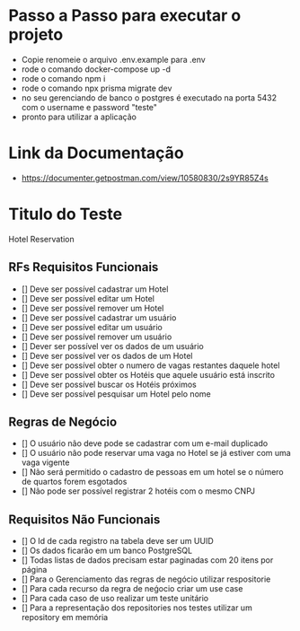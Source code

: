 # Passo a Passo para executar o projeto

- Copie renomeie o arquivo .env.example para .env
- rode o comando docker-compose up -d
- rode o comando npm i
- rode o comando npx prisma migrate dev
- no seu gerenciando de banco o postgres é executado na porta 5432 com o username e password "teste"
- pronto para utilizar a aplicação

# Link da Documentação

- https://documenter.getpostman.com/view/10580830/2s9YR85Z4s

# Titulo do Teste

Hotel Reservation

## RFs Requisitos Funcionais

- [] Deve ser possível cadastrar um Hotel
- [] Deve ser possível editar um Hotel
- [] Deve ser possível remover um Hotel
- [] Deve ser possível cadastrar um usuário
- [] Deve ser possível editar um usuário
- [] Deve ser possível remover um usuário
- [] Dever ser possível ver os dados de um usuário
- [] Deve ser possível ver os dados de um Hotel
- [] Deve ser possível obter o numero de vagas restantes daquele hotel
- [] Deve ser possível obter os Hotéis que aquele usuário está inscrito
- [] Deve ser possível buscar os Hotéis próximos
- [] Deve ser possível pesquisar um Hotel pelo nome

## Regras de Negócio

- [] O usuário não deve pode se cadastrar com um e-mail duplicado
- [] O usuário não pode reservar uma vaga no Hotel se já estiver com uma vaga vigente
- [] Não será permitido o cadastro de pessoas em um hotel se o número de quartos forem esgotados
- [] Não pode ser possível registrar 2 hotéis com o mesmo CNPJ

## Requisitos Não Funcionais

- [] O Id de cada registro na tabela deve ser um UUID
- [] Os dados ficarão em um banco PostgreSQL
- [] Todas listas de dados precisam estar paginadas com 20 itens por página
- [] Para o Gerenciamento das regras de negócio utilizar respositorie
- [] Para cada recurso da regra de neǵocio criar um use case
- [] Para cada caso de uso realizar um teste unitário
- [] Para a representação dos repositories nos testes utilizar um repository em memória